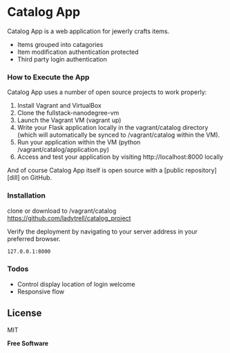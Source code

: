 # Catalog App

Catalog App is a web application for jewerly crafts items.

  - Items grouped into catagories
  - Item modification authentication protected
  - Third party login authentication


### How to Execute the App

Catalog App uses a number of open source projects to work properly:

1.	Install Vagrant and VirtualBox
2.	Clone the fullstack-nanodegree-vm
3.	Launch the Vagrant VM (vagrant up)
4.	Write your Flask application locally in the vagrant/catalog directory (which will automatically be synced to /vagrant/catalog within the VM).
5.	Run your application within the VM (python /vagrant/catalog/application.py)
6.	Access and test your application by visiting http://localhost:8000 locally


And of course Catalog App itself is open source with a [public repository][dill]
 on GitHub.

### Installation
clone or download to /vagrant/catalog
https://github.com/ladytrell/catalog_project


Verify the deployment by navigating to your server address in your preferred browser.

```sh
127.0.0.1:8000
```


### Todos

 - Control display location of login welcome
 - Responsive flow

License
----

MIT


**Free Software**
